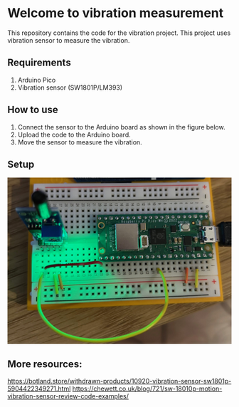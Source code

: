 # Welcome to vibration measurement
This repository contains the code for the vibration project. This project uses vibration sensor to measure the vibration.

## Requirements
1. Arduino Pico
2. Vibration sensor (SW1801P/LM393)

## How to use
1. Connect the sensor to the Arduino board as shown in the figure below.
2. Upload the code to the Arduino board.
3. Move the sensor to measure the vibration.

## Setup
![alt text](img/motion_vibration.jpeg)

## More resources:
https://botland.store/withdrawn-products/10920-vibration-sensor-sw1801p-5904422349271.html
https://chewett.co.uk/blog/721/sw-18010p-motion-vibration-sensor-review-code-examples/



